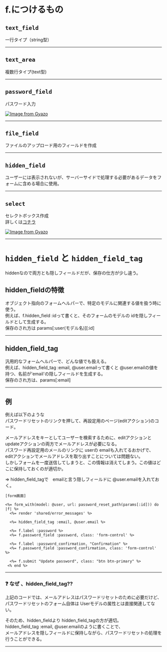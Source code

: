 # f.につけるもの

## `text_field`    
一行タイプ（string型）    
***

## `text_area`    
複数行タイプ(text型)    
***

## `password_field`    
パスワード入力
    
[![Image from Gyazo](https://i.gyazo.com/cc8462addcc50750b214bd51ffae4864.png)](https://gyazo.com/cc8462addcc50750b214bd51ffae4864)
***
    
## `file_field`    
ファイルのアップロード用のフィールドを作成    
***

## `hidden_field`    
ユーザーには表示されないが、サーバーサイドで処理する必要があるデータをフォームに含める場合に使用。
***

## `select`
セレクトボックス作成        
詳しくは[コチラ](https://github.com/Tarara33/TIL/blob/main/Rails/%E6%A9%9F%E8%83%BD/%E3%82%BB%E3%83%AC%E3%82%AF%E3%83%88%E3%83%9C%E3%83%83%E3%82%AF%E3%82%B9.md)   
        
[![Image from Gyazo](https://i.gyazo.com/47e3ec877cdb917303245b560a0d4769.png)](https://gyazo.com/47e3ec877cdb917303245b560a0d4769)
***

# `hidden_field` と `hidden_field_tag`
hiddenなので両方とも隠しフィールドだが、保存の仕方が少し違う。  

## hidden_fieldの特徴
オブジェクト指向のフォームヘルパーで、特定のモデルに関連する値を扱う時に使う。    
例えば、f.hidden_field :idって書くと、そのフォームのモデルの idを隠しフィールドとして生成する。    
保存のされ方は params[:user(モデル名)][:id]
***

## hidden_field_tag
汎用的なフォームヘルパーで、どんな値でも扱える。    
例えば、hidden_field_tag :email, @user.emailって書くと @user.emailの値を持つ、名前が'email'の隠しフィールドを生成する。    
保存のされ方は、params[:email]    
***

## 例
例えば以下のような        
パスワードリセットのリンクを押して、再設定用のページ(editアクション)のコード。    
        
メールアドレスをキーとしてユーザーを検索するために、editアクションと updateアクションの両方でメールアドレスが必要になる。    
パスワード再設定用のメールのリンクに userの emailも入れてるおかげで、    
editアクションでメールアドレスを取り出すことについては問題ない。    
しかしフォームを一度送信してしまうと、この情報は消えてしまう。この値はどこに保持しておくのが適切か。

=> hidden_field_tagで　emailと言う隠しフィールドに @user.emailを入れておく。
~~~
[form画面]

<%= form_with(model: @user, url: password_reset_path(params[:id])) do |f| %>
  <%= render 'shared/error_messages' %>

  <%= hidden_field_tag :email, @user.email %>

  <%= f.label :password %>
  <%= f.password_field :password, class: 'form-control' %>

  <%= f.label :password_confirmation, "Confirmation" %>
  <%= f.password_field :password_confirmation, class: 'form-control' %>

  <%= f.submit "Update password", class: "btn btn-primary" %>
 <% end %>
~~~
***

### ❓ なぜ 、hidden_field_tag??
上記のコードでは、メールアドレスはパスワードリセットのために必要だけど、    
パスワードリセットのフォーム自体は Userモデルの属性とは直接関連してない。    
    
そのため、hidden_fieldより hidden_field_tagの方が適切。    
hidden_field_tag :email, @user.emailのように書くことで、    
メールアドレスを隠しフィールドに保持しながら、パスワードリセットの処理を行うことができる。  
***
